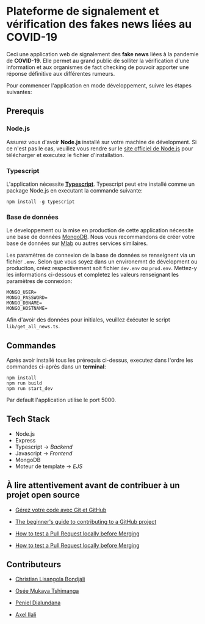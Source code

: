 # **Plateforme de signalement et vérification des fakes news liées au COVID-19**

Ceci une application web de signalement des **fake news** liées à la pandemie de **COVID-19**. Elle permet au grand public de solliter la vérification d'une information et aux organismes de fact checking de pouvoir apporter une réponse définitive aux différentes rumeurs.

Pour commencer l'application en mode développement, suivre les étapes suivantes:

## **Prerequis**

### **Node.js**

Assurez vous d'avoir **Node.js** installé sur votre machine de dévelopment. Si ce n'est pas le cas, veuillez vous rendre sur le [site officiel de Node.js](https://nodejs.org) pour télécharger et executez le fichier d'installation.

### **Typescript**

L'application nécessite [**Typescript**](https://www.typescriptlang.org/#download-links). Typescript peut etre installé comme un package Node.js en executant la commande suivante:

```
npm install -g typescript
```

### **Base de données**

Le developpement ou la mise en production de cette application nécessite une base de données [MongoDB](https://www.mongodb.com/). Nous vous recommandons de créer votre base de données sur [Mlab](https://mlab.com/) ou autres services similaires.

Les paramètres de connexion de la base de données se renseignent via un fichier `.env`. Selon que vous soyez dans un environemnt de dévelopment ou produciton, créez respectivement soit fichier `dev.env` ou `prod.env`. Mettez-y les informations ci-dessous et completez les valeurs renseignant les paramètres de connexion:

```
MONGO_USER=
MONGO_PASSWORD=
MONGO_DBNAME=
MONGO_HOSTNAME=
```

Afin d'avoir des données pour initiales, veuillez éxécuter le script `lib/get_all_news.ts`.

## **Commandes**

Après avoir installé tous les prérequis ci-dessus, executez dans l'ordre les commandes ci-après dans un **terminal**:

```
npm install
npm run build
npm run start_dev
```

Par default l'application utilise le port 5000.

## **Tech Stack**

- Node.js
- Express
- Typescript -> _*Backend*_
- Javascript -> _*Frontend*_
- MongoDB
- Moteur de template -> _*EJS*_

## **À lire attentivement avant de contribuer à un projet open source**

- [Gérez votre code avec Git et GitHub](https://openclassrooms.com/fr/courses/2342361-gerez-votre-code-avec-git-et-github/2433731-contribuez-a-des-projets-open-source)

- [The beginner's guide to contributing to a GitHub project](https://akrabat.com/the-beginners-guide-to-contributing-to-a-github-project/)

- [How to test a Pull Request locally before Merging](https://medium.com/@bolajiayodeji/how-to-test-a-pull-request-locally-before-merging-634bb205d3a6)

- [How to test a Pull Request locally before Merging](https://dev.to/bolajiayodeji/how-to-test-a-pull-request-locally-before-merging-1h29)

## **Contributeurs**

- [Christian Lisangola Bondjali](https://github.com/theman2000)

- [Osée Mukaya Tshimanga](https://github.com/Mukaya)

- [Peniel Dialundana](https://github.com/bilwifi)

- [Axel Ilali](https://github.com/axelilali)
